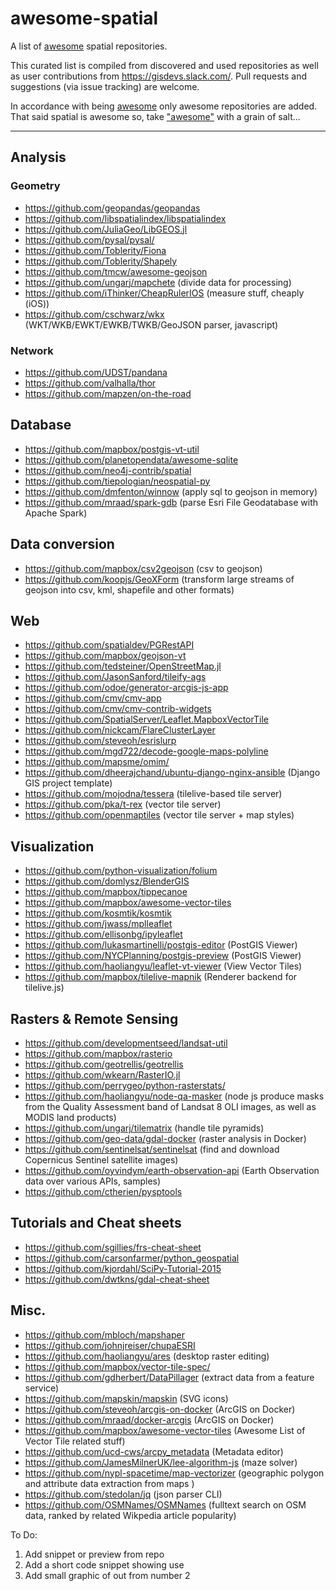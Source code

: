 # awesome-spatial

A list of [awesome](https://github.com/sindresorhus/awesome/blob/master/awesome.md) spatial repositories.

This curated list is compiled from discovered and used repositories as well as user contributions from https://gisdevs.slack.com/. Pull requests and suggestions (via issue tracking) are welcome.

In accordance with being [awesome](https://github.com/sindresorhus/awesome/blob/master/awesome.md) only awesome repositories are added. That said spatial is awesome so, take ["awesome"](https://github.com/sindresorhus/awesome/blob/master/awesome.md) with a grain of salt...
***

## Analysis
### Geometry
* https://github.com/geopandas/geopandas
* https://github.com/libspatialindex/libspatialindex
* https://github.com/JuliaGeo/LibGEOS.jl
* https://github.com/pysal/pysal/
* https://github.com/Toblerity/Fiona
* https://github.com/Toblerity/Shapely
* https://github.com/tmcw/awesome-geojson
* https://github.com/ungarj/mapchete (divide data for processing)
* https://github.com/iThinker/CheapRulerIOS (measure stuff, cheaply (iOS))
* https://github.com/cschwarz/wkx (WKT/WKB/EWKT/EWKB/TWKB/GeoJSON parser, javascript)

### Network
* https://github.com/UDST/pandana
* https://github.com/valhalla/thor
* https://github.com/mapzen/on-the-road

## Database
* https://github.com/mapbox/postgis-vt-util
* https://github.com/planetopendata/awesome-sqlite
* https://github.com/neo4j-contrib/spatial
* https://github.com/tiepologian/neospatial-py
* https://github.com/dmfenton/winnow (apply sql to geojson in memory)
* https://github.com/mraad/spark-gdb (parse Esri File Geodatabase with Apache Spark)

## Data conversion
* https://github.com/mapbox/csv2geojson (csv to geojson)
* https://github.com/koopjs/GeoXForm (transform large streams of geojson into csv, kml, shapefile and other formats)

## Web
* https://github.com/spatialdev/PGRestAPI
* https://github.com/mapbox/geojson-vt
* https://github.com/tedsteiner/OpenStreetMap.jl
* https://github.com/JasonSanford/tileify-ags
* https://github.com/odoe/generator-arcgis-js-app
* https://github.com/cmv/cmv-app
* https://github.com/cmv/cmv-contrib-widgets
* https://github.com/SpatialServer/Leaflet.MapboxVectorTile
* https://github.com/nickcam/FlareClusterLayer
* https://github.com/steveoh/esrislurp
* https://github.com/mgd722/decode-google-maps-polyline
* https://github.com/mapsme/omim/
* https://github.com/dheerajchand/ubuntu-django-nginx-ansible (Django GIS project template)
* https://github.com/mojodna/tessera (tilelive-based tile server)
* https://github.com/pka/t-rex (vector tile server)
* https://github.com/openmaptiles (vector tile server + map styles)

## Visualization
* https://github.com/python-visualization/folium
* https://github.com/domlysz/BlenderGIS
* https://github.com/mapbox/tippecanoe
* https://github.com/mapbox/awesome-vector-tiles
* https://github.com/kosmtik/kosmtik
* https://github.com/jwass/mplleaflet
* https://github.com/ellisonbg/ipyleaflet
* https://github.com/lukasmartinelli/postgis-editor (PostGIS Viewer)
* https://github.com/NYCPlanning/postgis-preview (PostGIS Viewer)
* https://github.com/haoliangyu/leaflet-vt-viewer (View Vector Tiles)
* https://github.com/mapbox/tilelive-mapnik (Renderer backend for tilelive.js)

## Rasters & Remote Sensing
* https://github.com/developmentseed/landsat-util
* https://github.com/mapbox/rasterio
* https://github.com/geotrellis/geotrellis
* https://github.com/wkearn/RasterIO.jl
* https://github.com/perrygeo/python-rasterstats/
* https://github.com/haoliangyu/node-qa-masker (node js produce masks from the Quality Assessment band of Landsat 8 OLI images, as well as MODIS land products)
* https://github.com/ungarj/tilematrix (handle tile pyramids)
* https://github.com/geo-data/gdal-docker (raster analysis in Docker)
* https://github.com/sentinelsat/sentinelsat  (find and download Copernicus Sentinel satellite images)
* https://github.com/oyvindym/earth-observation-api (Earth Observation data over various APIs, samples)
* https://github.com/ctherien/pysptools

## Tutorials and Cheat sheets
* https://github.com/sgillies/frs-cheat-sheet
* https://github.com/carsonfarmer/python_geospatial
* https://github.com/kjordahl/SciPy-Tutorial-2015
* https://github.com/dwtkns/gdal-cheat-sheet

## Misc.
* https://github.com/mbloch/mapshaper
* https://github.com/johnjreiser/chupaESRI
* https://github.com/haoliangyu/ares (desktop raster editing)
* https://github.com/mapbox/vector-tile-spec/
* https://github.com/gdherbert/DataPillager (extract data from a feature service)
* https://github.com/mapskin/mapskin (SVG icons)
* https://github.com/steveoh/arcgis-on-docker (ArcGIS on Docker)
* https://github.com/mraad/docker-arcgis (ArcGIS on Docker)
* https://github.com/mapbox/awesome-vector-tiles (Awesome List of Vector Tile related stuff)
* https://github.com/ucd-cws/arcpy_metadata (Metadata editor)
* https://github.com/JamesMilnerUK/lee-algorithm-js (maze solver)
* https://github.com/nypl-spacetime/map-vectorizer (geographic polygon and attribute data extraction from maps )
* https://github.com/stedolan/jq (json parser CLI)
* https://github.com/OSMNames/OSMNames (fulltext search on OSM data, ranked by related Wikpedia article popularity)

To Do:  
1. Add snippet or preview from repo  
2. Add a short code snippet showing use  
3. Add small graphic of out from number 2  
